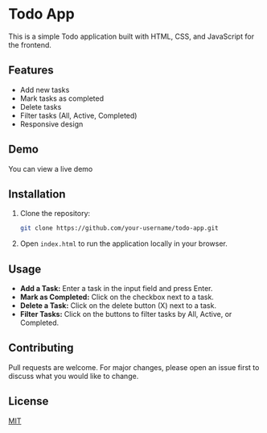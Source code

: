 

# Todo App

This is a simple Todo application built with HTML, CSS, and JavaScript for the frontend.

## Features

- Add new tasks
- Mark tasks as completed
- Delete tasks
- Filter tasks (All, Active, Completed)
- Responsive design

## Demo

You can view a live demo

## Installation

1. Clone the repository:
   ```bash
   git clone https://github.com/your-username/todo-app.git
   ```
   
2. Open `index.html` to run the application locally in your browser.

## Usage

- **Add a Task:** Enter a task in the input field and press Enter.
- **Mark as Completed:** Click on the checkbox next to a task.
- **Delete a Task:** Click on the delete button (X) next to a task.
- **Filter Tasks:** Click on the buttons to filter tasks by All, Active, or Completed.

## Contributing

Pull requests are welcome. For major changes, please open an issue first to discuss what you would like to change.

## License

[MIT](https://choosealicense.com/licenses/mit/)

